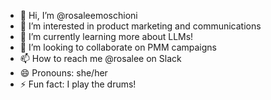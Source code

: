 - 👋 Hi, I’m @rosaleemoschioni
- 👀 I’m interested in product marketing and communications
- 🌱 I’m currently learning more about LLMs!
- 💞️ I’m looking to collaborate on PMM campaigns 
- 📫 How to reach me @rosalee on Slack
- 😄 Pronouns: she/her
- ⚡ Fun fact: I play the drums!

<!---
rosaleemoschioni/rosaleemoschioni is a ✨ special ✨ repository because its `README.md` (this file) appears on your GitHub profile.
You can click the Preview link to take a look at your changes.
--->
